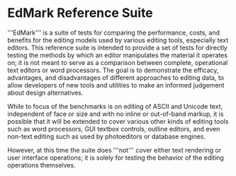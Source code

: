 # EdMark Reference Suite 
'''EdMark''' is a suite of tests for comparing the performance, costs, and benefits for the editing models used
by various editing tools, especially text editors. This reference suite is intended to provide a set of tests 
for directly testing the methods by which an editor manipulates the material it operates on; it is not meant to 
serve as a comparison between complete, operational text editors or word processors. The goal is to demonstrate
the efficacy, advantages, and disadvantages of different approaches to editing data, to allow developers of new
tools and utilities to make an informed judgement about design alternatives.

While to focus of the benchmarks is on editing of ASCII and Unicode text, independent of face or size and with
no inline or out-of-band markup, it is possible that it will be extended to cover various other kinds of
editing tools such as word processors, GUI textbox controls, outline editors, and even non-text editing
such as used by photoeditors or database engines.

However, at this time the suite does '''not''' cover either text rendering or user interface operations; it
is solely for testing the behavior of the editing operations themselves.
